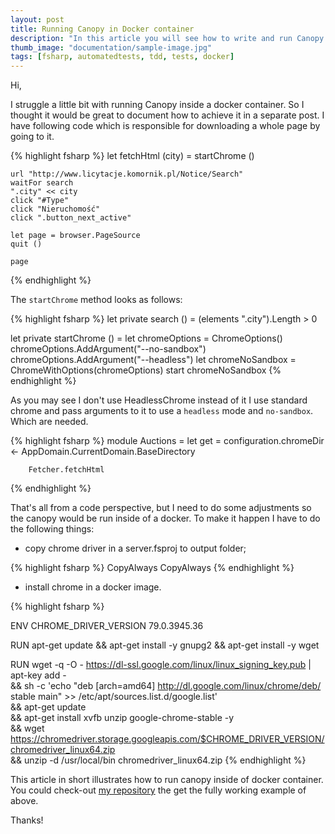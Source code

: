 ```yaml
---
layout: post
title: Running Canopy in Docker container
description: "In this article you will see how to write and run Canopy tests inside of Docker Container."
thumb_image: "documentation/sample-image.jpg"
tags: [fsharp, automatedtests, tdd, tests, docker]
---
```


Hi,

I struggle a little bit with running Canopy inside a docker container. So I thought it would be great to document how to achieve it in a separate post. I have following code which is responsible for downloading a whole page by going to it.

{% highlight fsharp %}
let fetchHtml (city) =
    startChrome ()

    url "http://www.licytacje.komornik.pl/Notice/Search"
    waitFor search
    ".city" << city
    click "#Type"
    click "Nieruchomość"
    click ".button_next_active"

    let page = browser.PageSource
    quit ()

    page
{% endhighlight %}

The `startChrome` method looks as follows:

{% highlight fsharp %}
let private search () =
    (elements ".city").Length > 0

let private startChrome () =
    let chromeOptions = ChromeOptions()
    chromeOptions.AddArgument("--no-sandbox")
    chromeOptions.AddArgument("--headless")
    let chromeNoSandbox = ChromeWithOptions(chromeOptions)
    start chromeNoSandbox
{% endhighlight %}

As you may see I don't use HeadlessChrome instead of it I use standard chrome and pass arguments to it to use a `headless` mode and `no-sandbox`. Which are needed.

{% highlight fsharp %}
module Auctions =
    let get =
        configuration.chromeDir <- AppDomain.CurrentDomain.BaseDirectory

        Fetcher.fetchHtml
{% endhighlight %}

That's all from a code perspective, but I need to do some adjustments so the canopy would be run inside of a docker. To make it happen I have to do the following things:

- copy chrome driver in a server.fsproj to output folder;

{% highlight fsharp %}
<ItemGroup>
<Content Include="chromedriver.exe">
    <CopyToOutputDirectory>CopyAlways</CopyToOutputDirectory>
</Content>
<Content Include="chromedriver">
    <CopyToOutputDirectory>CopyAlways</CopyToOutputDirectory>
</Content>
</ItemGroup>
{% endhighlight %}

- install chrome in a docker image.

{% highlight fsharp %}

ENV CHROME_DRIVER_VERSION 79.0.3945.36

RUN apt-get update && apt-get install -y gnupg2 && apt-get install -y wget

RUN wget -q -O - https://dl-ssl.google.com/linux/linux_signing_key.pub | apt-key add - \
      && sh -c 'echo "deb [arch=amd64] http://dl.google.com/linux/chrome/deb/ stable main" >> /etc/apt/sources.list.d/google.list' \
      && apt-get update \
      && apt-get install xvfb unzip google-chrome-stable -y \
      && wget https://chromedriver.storage.googleapis.com/$CHROME_DRIVER_VERSION/chromedriver_linux64.zip \
      && unzip -d /usr/local/bin chromedriver_linux64.zip
{% endhighlight %}

This article in short illustrates how to run canopy inside of docker container. You could check-out [my repository](https://github.com/MNie/CanopyInDocker) the get the fully working example of above.

Thanks!
